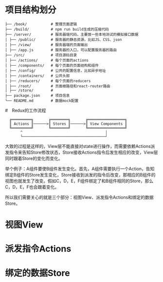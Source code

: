 # 项目结构划分

```
├── /book/           # 整理页面逻辑
├── /build/          # npm run build生成的压缩代码
├── /server/         # 服务器端代码，主要放一些本地测试的模拟接口数据
│ ├── /public/       # 服务器的静态资源，比如JS、CSS、json
│ ├── /view/         # 服务器端的页面输出
│ ├── /app.js        # 服务器的入口，可以配置服务器的路由
├── /src/            # 项目源码目录
│ ├── /actions/      # 每个页面的actions
│ ├── /components/   # 每个页面的页面结构和组件
│ ├── /config/       # 公共的配置信息，比如异步地址
│ ├── /containers/   # 公共头部
│ ├── /reducers/     # 每个页面的reducers
│ ├── /root/         # 页面根路径和react-router路由
│ ├── /store/        # 
├── package.json     # 项目信息
└── README.md        # 数据mock配置
```

#　Redux的工作流程

```
  ╔═════════╗       ╔════════╗       ╔═════════════════╗
  ║ Actions ║──────>║ Stores ║──────>║ View Components ║
  ╚═════════╝       ╚════════╝       ╚═════════════════╝
       ^                                      │
       └──────────────────────────────────────┘
```

大致的过程是这样的，View层不能直接对state进行操作，而需要依赖Actions派发指令来告知Store修改状态，Store接收Actions指令后发生相应的改变，View层同时跟着Store的变化而变化。

举个例子：A组件要使B组件发生变化。首先，A组件需要执行一个Action，告知绑定B组件的Store发生变化，Store接收到派发的指令后改变，那相应的B组件的视图也就发生了改变。假如C，D，E，F组件绑定了和B组件相同的Store，那么C，D，E，F也会跟着变化。

所以我们需要关心的就是三个部分：视图View、派发指令Actions和绑定的数据Store。

# 视图View


# 派发指令Actions


# 绑定的数据Store








